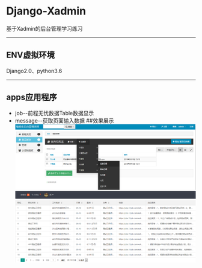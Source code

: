 # Django-Xadmin
基于Xadmin的后台管理学习练习
***
## ENV虚拟环境<br>
Django2.0、python3.6
***
## apps应用程序<br>  
  * job--前程无忧数据Table数据显示
  * message--获取页面输入数据
##效果展示<br>
![](https://github.com/acer-haitao/Django-Xadmin/blob/master/extra_apps/others/1.png)
![](https://github.com/acer-haitao/Django-Xadmin/blob/master/extra_apps/others/2.png)


 

